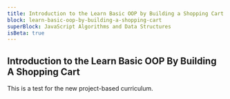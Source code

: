 ```yaml
---
title: Introduction to the Learn Basic OOP by Building a Shopping Cart
block: learn-basic-oop-by-building-a-shopping-cart
superBlock: JavaScript Algorithms and Data Structures
isBeta: true
---
```


## Introduction to the Learn Basic OOP By Building A Shopping Cart

This is a test for the new project-based curriculum.
